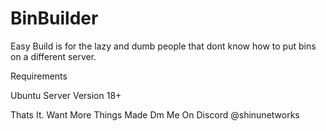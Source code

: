 # BinBuilder
Easy Build is for the lazy and dumb people that dont know how to put bins on a different server.


Requirements

Ubuntu Server
Version 18+

Thats It. 
Want More Things Made Dm Me On Discord @shinunetworks

